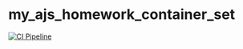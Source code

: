 # my_ajs_homework_container_set
[![CI Pipeline](https://github.com/Jeyhun1979/my_ajs_homework_container_set/actions/workflows/main.yml/badge.svg)](https://github.com/Jeyhun1979/my_ajs_homework_container_set/actions/workflows/main.yml)